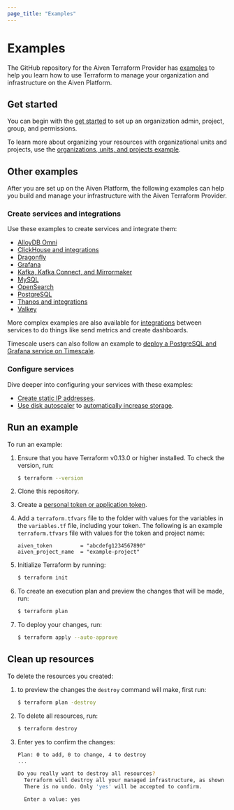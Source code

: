 ```yaml
---
page_title: "Examples"
---
```


# Examples

The GitHub repository for the Aiven Terraform Provider has [examples](https://github.com/aiven/terraform-provider-aiven/tree/master/examples) to help you learn how to
use Terraform to manage your organization and infrastructure on the Aiven Platform.

## Get started

You can begin with the [get started](https://github.com/aiven/terraform-provider-aiven/tree/master/examples/get-started) to set up an organization admin, project, group, and permissions.

To learn more about organizing your resources with organizational units and projects, use the [organizations, units, and projects example](https://github.com/aiven/terraform-provider-aiven/tree/main/examples/organization).

## Other examples

After you are set up on the Aiven Platform, the following examples can help you build and manage your infrastructure with the Aiven Terraform Provider.

### Create services and integrations

Use these examples to create services and integrate them:

- [AlloyDB Omni](https://github.com/aiven/terraform-provider-aiven/tree/main/examples/alloydbomni)
- [ClickHouse and integrations](https://github.com/aiven/terraform-provider-aiven/tree/main/examples/clickhouse)
- [Dragonfly](https://github.com/aiven/terraform-provider-aiven/tree/main/examples/dragonfly)
- [Grafana](https://github.com/aiven/terraform-provider-aiven/tree/master/examples/grafana)
- [Kafka, Kafka Connect, and Mirrormaker](https://github.com/aiven/terraform-provider-aiven/tree/master/examples/kafka)
- [MySQL](https://github.com/aiven/terraform-provider-aiven/tree/master/examples/mysql)
- [OpenSearch](https://github.com/aiven/terraform-provider-aiven/tree/master/examples/opensearch)
- [PostgreSQL](https://github.com/aiven/terraform-provider-aiven/tree/master/examples/postgres)
- [Thanos and integrations](https://github.com/aiven/terraform-provider-aiven/tree/master/examples/thanos)
- [Valkey](https://github.com/aiven/terraform-provider-aiven/tree/master/examples/valkey)

More complex examples are also available for [integrations](https://github.com/aiven/terraform-provider-aiven/tree/master/examples/integrations) between services to do things like send metrics and create dashboards.

Timescale users can also follow an example to [deploy a PostgreSQL and Grafana service on Timescale](https://github.com/aiven/terraform-provider-aiven/tree/master/examples/timescale).

### Configure services

Dive deeper into configuring your services with these examples:

- [Create static IP addresses](https://github.com/aiven/terraform-provider-aiven/tree/main/examples/static_ips).
- [Use disk autoscaler](https://github.com/aiven/terraform-provider-aiven/tree/main/examples/autoscaler_integration) to [automatically increase storage](https://registry.terraform.io/providers/aiven/aiven/latest/docs/guides/disk-autoscaler).

## Run an example

To run an example:

1. Ensure that you have Terraform v0.13.0 or higher installed. To check the version, run:

   ```sh
   $ terraform --version
   ```

2. Clone this repository.

3. Create a [personal token or application token](https://aiven.io/docs/platform/concepts/authentication-tokens).

4. Add a `terraform.tfvars` file to the folder with values for the variables in the `variables.tf` file, including your token. The following is an example `terraform.tfvars` file with values for the token and project name:

    ```hcl
    aiven_token         = "abcdefg1234567890"
    aiven_project_name  = "example-project"
    ```

5. Initialize Terraform by running:

   ```sh
   $ terraform init
   ```

6. To create an execution plan and preview the changes that will be made, run:

   ```sh
   $ terraform plan

   ```

7. To deploy your changes, run:

   ```sh
   $ terraform apply --auto-approve
   ```

## Clean up resources

To delete the resources you created:

1. to preview the changes the `destroy` command will make, first run:

   ```sh
   $ terraform plan -destroy
   ```

2. To delete all resources, run:

   ```sh
   $ terraform destroy
   ```

3. Enter yes to confirm the changes:

   ```sh
   Plan: 0 to add, 0 to change, 4 to destroy
   ...

   Do you really want to destroy all resources?
     Terraform will destroy all your managed infrastructure, as shown above.
     There is no undo. Only 'yes' will be accepted to confirm.

     Enter a value: yes
   ```
